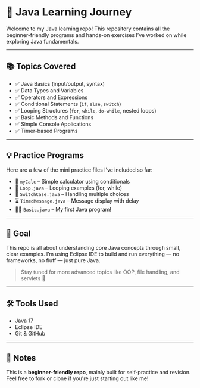 # 🚀 Java Learning Journey

Welcome to my Java learning repo! This repository contains all the beginner-friendly programs and hands-on exercises I’ve worked on while exploring Java fundamentals.

---

## 📚 Topics Covered

- ✅ Java Basics (input/output, syntax)
- ✅ Data Types and Variables
- ✅ Operators and Expressions
- ✅ Conditional Statements (`if`, `else`, `switch`)
- ✅ Looping Structures (`for`, `while`, `do-while`, nested loops)
- ✅ Basic Methods and Functions
- ✅ Simple Console Applications
- ✅ Timer-based Programs

---

## 💡 Practice Programs

Here are a few of the mini practice files I’ve included so far:

- 🧮 `myCalc` – Simple calculator using conditionals
- 🔁 `Loop.java` – Looping examples (for, while)
- 🧠 `SwitchCase.java` – Handling multiple choices
- ⏳ `TimedMessage.java` – Message display with delay
- 🙋‍♀️ `Basic.java` – My first Java program!

---

## 🎯 Goal

This repo is all about understanding core Java concepts through small, clear examples. I’m using Eclipse IDE to build and run everything — no frameworks, no fluff — just pure Java.

> Stay tuned for more advanced topics like OOP, file handling, and servlets 👀

---

## 🛠️ Tools Used

- Java 17
- Eclipse IDE
- Git & GitHub

---

## 📌 Notes

This is a **beginner-friendly repo**, mainly built for self-practice and revision. Feel free to fork or clone if you're just starting out like me!

